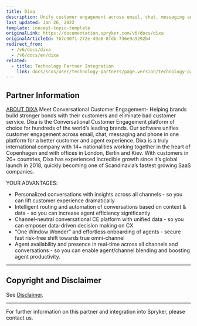 ```yaml
---
title: Dixa
description: Unify customer engagement across email, chat, messaging and phone in one platform for a better customer and agent experience by integrating Dixa into the Spryker Commerce OS.
last_updated: Jan 26, 2022
template: concept-topic-template
originalLink: https://documentation.spryker.com/v6/docs/dixa
originalArticleId: 767c9071-272e-49a6-8fdb-736e9a9292b4
redirect_from:
  - /v6/docs/dixa
  - /v6/docs/en/dixa
related:
  - title: Technology Partner Integration
    link: docs/scos/user/technology-partners/page.version/technology-partner-integration.html
---
```


## Partner Information

[ABOUT DIXA](https://dixa.com/)
Meet Conversational Customer Engagement- Helping brands build stronger bonds with their customers and eliminate bad customer service. Dixa is the Conversational Customer Engagement platform of choice for hundreds of the world’s leading brands. Our software unifies customer engagement across email, chat, messaging and phone in one platform for a
better customer and agent experience.
Dixa is a truly international company with 14+ nationalities working together in the heart of Copenhagen and with offices in London, Berlin and Kiev. With customers in 20+ countries, Dixa has experienced incredible growth since it’s global launch in 2018, quickly becoming one of Scandinavia’s fastest growing SaaS companies.

YOUR ADVANTAGES:

* Personalized conversations with insights across all channels - so you can lift customer experience dramatically
* Intelligent routing and automation of conversations based on context &amp; data - so you can increase agent efficiency significantly
* Channel-neutral conversational CE platform with unified data - so you can emposer data-driven decision making on CX
* “One Window Wonder” and effortless onboarding of agents - secure fast risk-free shift towards true omni-channel
* Agent availability and presence in real-time across all channels and conversations - so you can enable agent/channel blending and boosting agent productivity.

---

## Copyright and Disclaimer

See [Disclaimer](https://github.com/spryker/spryker-documentation).

---
For further information on this partner and integration into Spryker, please contact us.

<div class="hubspot-form js-hubspot-form" data-portal-id="2770802" data-form-id="163e11fb-e833-4638-86ae-a2ca4b929a41" id="hubspot-1"></div>

